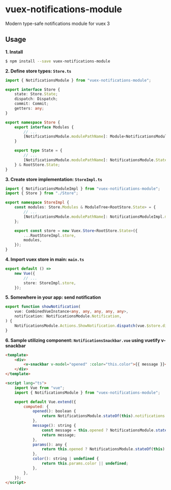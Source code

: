 # vuex-notifications-module

Modern type-safe notifications module for vuex 3

## Usage

**1. Install**

```bash
$ npm install --save vuex-notifications-module
```

**2. Define store types: `Store.ts`**

```typescript
import { NotificationsModule } from "vuex-notifications-module";

export interface Store {
    state: Store.State;
    dispatch: Dispatch;
    commit: Commit;
    getters: any;
}

export namespace Store {
    export interface Modules {
        // ...
        [NotificationsModule.modulePathName]: Module<NotificationsModule.State, RootStore.State>;
    }

    export type State = {
        // ...
        [NotificationsModule.modulePathName]: NotificationsModule.State;
    } & RootStore.State;
}
```

**3. Create store implementation: `StoreImpl.ts`**

```typescript
import { NotificationsModuleImpl } from "vuex-notifications-module";
import { Store } from "./Store";

export namespace StoreImpl {
    const modules: Store.Modules & ModuleTree<RootStore.State> = {
        // ...
        [NotificationsModule.modulePathName]: NotificationsModuleImpl.module,
    };

    export const store = new Vuex.Store<RootStore.State>({
        ...RootStoreImpl.store,
        modules,
    });
}
```

**4. Import vuex store in main: `main.ts`**

```typescript
export default () =>
    new Vue({
        // ...
        store: StoreImpl.store,
    });
```

**5. Somewhere in your app: send notification**

```typescript
export function showNotification(
    vue: CombinedVueInstance<any, any, any, any, any>,
    notification: NotificationsModule.Notification,
) {
    NotificationsModule.Actions.ShowNotification.dispatch(vue.$store.dispatch, notification);
}
```

**6. Sample utilizing component: `NotificationsSnackbar.vue` using vuetify v-snackbar**

```html
<template>
    <div>
        <v-snackbar v-model="opened" :color="this.color">{{ message }}</v-snackbar>
    </div>
</template>

<script lang="ts">
    import Vue from "vue";
    import { NotificationsModule } from "vuex-notifications-module";

    export default Vue.extend({
        computed: {
            opened(): boolean {
                return NotificationsModule.stateOf(this).notifications.length > 0;
            },
            message(): string {
                const message = this.opened ? NotificationsModule.stateOf(this).notifications[0].message : "";
                return message;
            },
            params(): any {
                return this.opened ? NotificationsModule.stateOf(this).notifications[0].params : {};
            },
            color(): string | undefined {
                return this.params.color || undefined;
            },
        },
    });
</script>
```

